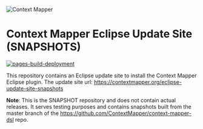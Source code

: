 ![Context Mapper](https://raw.githubusercontent.com/wiki/ContextMapper/context-mapper-dsl/logo/cm-logo-github-small.png) 
# Context Mapper Eclipse Update Site (SNAPSHOTS)
[![pages-build-deployment](https://github.com/ContextMapper/eclipse-update-site-snapshots/actions/workflows/pages/pages-build-deployment/badge.svg)](https://github.com/ContextMapper/eclipse-update-site-snapshots/actions/workflows/pages/pages-build-deployment)

This repository contains an Eclipse update site to install the Context Mapper Eclipse plugin. The update site url: https://contextmapper.org/eclipse-update-site-snapshots

**Note**: This is the SNAPSHOT repository and does not contain actual releases. It serves testing purposes and contains snapshots built from the master branch of the https://github.com/ContextMapper/context-mapper-dsl repo.
